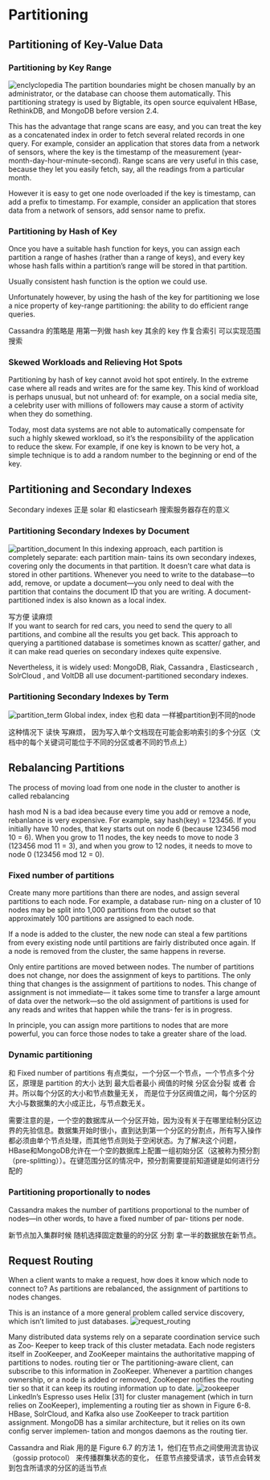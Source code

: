 # Partitioning
## Partitioning of Key-Value Data
### Partitioning by Key Range
![enclyclopedia](./pic/enclyclopedia.png)
The partition boundaries might be chosen manually by an administrator, or the database can choose them automatically. This partitioning strategy is used by Bigtable, its open source equivalent HBase, RethinkDB, and MongoDB before version 2.4.

This has the advantage that range scans are easy, and you can treat the key as a concatenated index in order to fetch several related records in one query.  For example, consider an application that stores data from a network of sensors, where the key is the timestamp of the measurement (year-month-day-hour-minute-second). Range scans are very useful in this case, because they let you easily fetch, say, all the readings from a particular month.

However it is easy to get one node overloaded if the key is timestamp, can add a prefix to timestamp. For example, consider an application that stores data from a network of sensors, add sensor name to prefix.

### Partitioning by Hash of Key
Once you have a suitable hash function for keys, you can assign each partition a range of hashes (rather than a range of keys), and every key whose hash falls within a partition’s range will be stored in that partition.

Usually consistent hash function is the option we could use.

Unfortunately however, by using the hash of the key for partitioning we lose a nice property of key-range partitioning: the ability to do efficient range queries.

Cassandra 的策略是 用第一列做 hash key 其余的 key 作复合索引 可以实现范围搜索

### Skewed Workloads and Relieving Hot Spots
Partitioning by hash of key cannot avoid hot spot entirely. In the extreme case where all reads and writes are for the same key. This kind of workload is perhaps unusual, but not unheard of: for example, on a social media site, a celebrity user with millions of followers may cause a storm of activity when they do something.

Today, most data systems are not able to automatically compensate for such a highly skewed workload, so it’s the responsibility of the application to reduce the skew. For example, if one key is known to be very hot, a simple technique is to add a random number to the beginning or end of the key. 


## Partitioning and Secondary Indexes
Secondary indexes 正是 solar 和 elasticsearh 搜索服务器存在的意义
### Partitioning Secondary Indexes by Document
![partition_document](./pic/partition_document.png)
In this indexing approach, each partition is completely separate: each partition main‐ tains its own secondary indexes, covering only the documents in that partition. It doesn’t care what data is stored in other partitions. Whenever you need to write to the database—to add, remove, or update a document—you only need to deal with the partition that contains the document ID that you are writing. A document-partitioned index is also known as a local index.

写方便 读麻烦 <br>
If you want to search for red cars, you need to send the query to all partitions, and combine all the results you get back. This approach to querying a partitioned database is sometimes known as scatter/ gather, and it can make read queries on secondary indexes quite expensive.

Nevertheless, it is widely used: MongoDB, Riak, Cassandra , Elasticsearch , SolrCloud , and VoltDB all use document-partitioned secondary indexes.


### Partitioning Secondary Indexes by Term
![partition_term](./pic/partition_term.png)
Global index, index 也和 data 一样被partition到不同的node 

这种情况下 读快  写麻烦， 因为写入单个文档现在可能会影响索引的多个分区（文档中的每个关键词可能位于不同的分区或者不同的节点上）

## Rebalancing Partitions
The process of moving load from one node in the cluster to another is called rebalancing

hash mod N is a bad idea because every time you add or remove a node, rebanlance is very expensive. For example, say hash(key) = 123456. If you initially have 10 nodes, that key starts out on node 6 (because 123456 mod 10 = 6). When you grow to 11 nodes, the key needs to move to node 3 (123456 mod 11 = 3), and when you grow to 12 nodes, it needs to move to node 0 (123456 mod 12 = 0). 
### Fixed number of partitions
Create many more partitions than there are nodes, and assign several partitions to each node. For example, a database run‐ ning on a cluster of 10 nodes may be split into 1,000 partitions from the outset so that approximately 100 partitions are assigned to each node.

If a node is added to the cluster, the new node can steal a few partitions from every existing node until partitions are fairly distributed once again. If a node is removed from the cluster, the same happens in reverse.

Only entire partitions are moved between nodes. The number of partitions does not change, nor does the assignment of keys to partitions. The only thing that changes is the assignment of partitions to nodes. This change of assignment is not immediate— it takes some time to transfer a large amount of data over the network—so the old assignment of partitions is used for any reads and writes that happen while the trans‐ fer is in progress.

In principle, you can assign more partitions to nodes that are more powerful, you can force those nodes to take a greater share of the load.

### Dynamic partitioning
和 Fixed number of partitions 有点类似，一个分区一个节点，一个节点多个分区，原理是 partition 的大小 达到 最大后者最小 阀值的时候 分区会分裂 或者 合并。所以每个分区的大小和节点数量无关， 而是位于分区阀值之间，每个分区的大小与数据集的大小成正比，与节点数无关。

​需要注意的是，一个空的数据库从一个分区开始，因为没有关于在哪里绘制分区边界的先验信息。数据集开始时很小，直到达到第一个分区的分割点，所有写入操作都必须由单个节点处理，而其他节点则处于空闲状态。为了解决这个问题，HBase和MongoDB允许在一个空的数据库上配置一组初始分区（这被称为预分割（pre-splitting））。在键范围分区的情况中，预分割需要提前知道键是如何进行分配的

### Partitioning proportionally to nodes
Cassandra makes the number of partitions proportional to the number of nodes—in other words, to have a fixed number of par‐ titions per node.

新节点加入集群时候 随机选择固定数量的的分区 分割 拿一半的数据放在新节点。

## Request Routing
When a client wants to make a request, how does it know which node to connect to? As partitions are rebalanced, the assignment of partitions to nodes changes. 

This is an instance of a more general problem called service discovery, which isn’t limited to just databases.
![request_routing](./pic/request_routing.png)

Many distributed data systems rely on a separate coordination service such as Zoo‐ Keeper to keep track of this cluster metadata. Each node registers itself in ZooKeeper, and ZooKeeper maintains the authoritative mapping of partitions to nodes.  routing tier or The partitioning-aware client, can subscribe to this information in ZooKeeper. Whenever a partition changes ownership, or a node is added or removed, ZooKeeper notifies the routing tier so that it can keep its routing information up to date.
![zookeeper](./pic/zookeeper.png)
LinkedIn’s Espresso uses Helix [31] for cluster management (which in turn relies on ZooKeeper), implementing a routing tier as shown in Figure 6-8. HBase, SolrCloud, and Kafka also use ZooKeeper to track partition assignment. MongoDB has a similar architecture, but it relies on its own config server implemen‐ tation and mongos daemons as the routing tier.

Cassandra and Riak 用的是 Figure 6.7 的方法 1，他们在节点之间使用流言协议（gossip protocol） 来传播群集状态的变化， 任意节点接受请求，该节点会转发到包含所请求的分区的适当节点